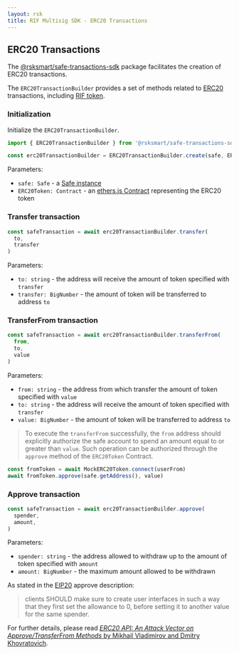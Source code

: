 ```yaml
---
layout: rsk
title: RIF Multisig SDK - ERC20 Transactions
---
```


## ERC20 Transactions

The [@rsksmart/safe-transactions-sdk](https://github.com/rsksmart/safe-transactions-sdk) package facilitates the creation of ERC20 transactions.

The `ERC20TransactionBuilder` provides a set of methods related to [ERC20](https://eips.ethereum.org/EIPS/eip-20) transactions, including [RIF token](https://developers.rsk.co/rif/token/).

### Initialization
Initialize the `ERC20TransactionBuilder`.

```ts
import { ERC20TransactionBuilder } from '@rsksmart/safe-transactions-sdk'

const erc20TransactionBuilder = ERC20TransactionBuilder.create(safe, ERC20Token)
```

Parameters:
- `safe: Safe` - a [Safe instance](https://github.com/gnosis/safe-core-sdk/blob/main/packages/safe-core-sdk/src/Safe.ts)
- `ERC20Token: Contract` - an [ethers.js Contract](https://docs.ethers.io/v5/api/contract/contract/) representing the ERC20 token

### Transfer transaction

```ts
const safeTransaction = await erc20TransactionBuilder.transfer(
  to,
  transfer
)
```

Parameters:
- `to: string` - the address will receive the amount of token specified with `transfer`
- `transfer: BigNumber` - the amount of token will be transferred to address `to`

### TransferFrom transaction

```ts
const safeTransaction = await erc20TransactionBuilder.transferFrom(
  from,
  to,
  value
)
```

Parameters:
- `from: string` - the address from which transfer the amount of token specified with `value`
- `to: string` - the address will receive the amount of token specified with `transfer`
- `value: BigNumber` - the amount of token will be transferred to address `to`


> To execute the `transferFrom` successfully, the `from` address should explicitly authorize the safe account to spend an amount equal to or greater than `value`. Such operation can be authorized through the `approve` method of the `ERC20Token` Contract.

```ts
const fromToken = await MockERC20Token.connect(userFrom)
await fromToken.approve(safe.getAddress(), value)
```

### Approve transaction

```ts
const safeTransaction = await erc20TransactionBuilder.approve(
  spender,
  amount,
)
```

Parameters:
- `spender: string` - the address allowed to withdraw up to the amount of token specified with `amount`
- `amount: BigNumber` - the maximum amount allowed to be withdrawn


As stated in the [EIP20](https://eips.ethereum.org/EIPS/eip-20#methods) approve description:

> clients SHOULD make sure to create user interfaces in such a way that they first set the allowance to 0, before setting it to another value for the same spender.

For further details, please read [*ERC20 API: An Attack Vector on Approve/TransferFrom Methods* by Mikhail Vladimirov and Dmitry Khovratovich](https://docs.google.com/document/d/1YLPtQxZu1UAvO9cZ1O2RPXBbT0mooh4DYKjA_jp-RLM/).
